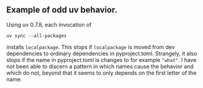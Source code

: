 ## Example of odd uv behavior.

Using uv 0.7.8, each invocation of

`uv sync --all-packages`

installs `localpackage`. This stops if `localpackage` is moved from dev dependencies to ordinary dependencies in pyproject.toml.
Strangely, it also stops if the name in pyproject.toml is changes to for example `"what"`. I have not been able to discern a pattern
in which names cause the behavior and which do not, beyond that it seems to only depends on the first letter of the name.